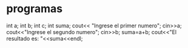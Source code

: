 # programas
int a;
int b;
int c;
int suma;
cout<< "Ingrese el primer numero";
cin>>a;
cout<<"Ingrese el segundo numero";
cin>>b;
suma=a+b;
cout<<"El resultado es: "<<suma<<endl;
